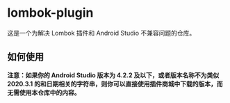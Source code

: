 # lombok-plugin

这是一个为解决 Lombok 插件和 Android Studio 不兼容问题的仓库。

## 如何使用

**注意：如果你的 Android Studio 版本为 4.2.2 及以下，或者版本名称不为类似 2020.3.1 的和日期相关的字符串，则你可以直接使用插件商城中下载的版本，而无需使用本仓库中的内容。**